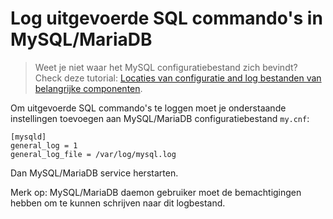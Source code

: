 # Log uitgevoerde SQL commando's in MySQL/MariaDB

> Weet je niet waar het MySQL configuratiebestand zich bevindt? Check deze tutorial:
> [Locaties van configuratie and log bestanden van belangrijke componenten](file.locations.html#mysql-mariadb).

Om uitgevoerde SQL commando's te loggen moet je onderstaande instellingen toevoegen aan MySQL/MariaDB configuratiebestand `my.cnf`:

```
[mysqld]
general_log = 1
general_log_file = /var/log/mysql.log
```

Dan MySQL/MariaDB service herstarten.

Merk op: MySQL/MariaDB daemon gebruiker moet de bemachtigingen hebben om te kunnen schrijven naar dit logbestand.
